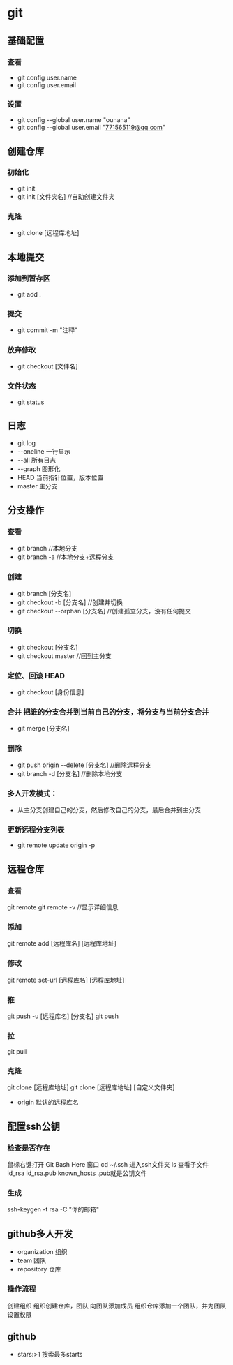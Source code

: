 # git

## 基础配置
### 查看
  - git config user.name  
  - git config user.email
### 设置
  - git config --global user.name "ounana"  
  - git config --global user.email "771565119@qq.com"

## 创建仓库
### 初始化
  - git init
  - git init [文件夹名] //自动创建文件夹
### 克隆
  - git clone [远程库地址]

## 本地提交
### 添加到暂存区
  - git add .
### 提交
  - git commit -m "注释"
### 放弃修改
  - git checkout [文件名]
### 文件状态
  - git status

## 日志
  - git log
  - --oneline 一行显示
  - --all 所有日志
  - --graph 图形化
  - HEAD 当前指针位置，版本位置
  - master 主分支

## 分支操作
### 查看
  - git branch //本地分支
  - git branch -a //本地分支+远程分支
### 创建
  - git branch [分支名]
  - git checkout -b [分支名] //创建并切换
  - git checkout --orphan [分支名] //创建孤立分支，没有任何提交
### 切换
  - git checkout [分支名]
  - git checkout master //回到主分支
### 定位、回滚 HEAD
  - git checkout [身份信息]
### 合并 把谁的分支合并到当前自己的分支，将分支与当前分支合并
  - git merge [分支名]
### 删除
  - git push origin --delete [分支名] //删除远程分支
  - git branch -d [分支名] //删除本地分支
### 多人开发模式：
  - 从主分支创建自己的分支，然后修改自己的分支，最后合并到主分支
### 更新远程分支列表
  - git remote update origin -p
  
## 远程仓库
### 查看
  git remote 
  git remote -v //显示详细信息
### 添加
  git remote add [远程库名] [远程库地址]
### 修改
  git remote set-url [远程库名] [远程库地址]
### 推
  git push -u [远程库名] [分支名]
  git push
### 拉
  git pull
### 克隆
  git clone [远程库地址]
  git clone [远程库地址] [自定义文件夹]

* origin 默认的远程库名


## 配置ssh公钥
### 检查是否存在
  鼠标右键打开 Git Bash Here 窗口
  cd ~/.ssh 进入ssh文件夹
  ls 查看子文件
  id_rsa  id_rsa.pub  known_hosts  .pub就是公钥文件
### 生成
  ssh-keygen -t rsa -C "你的邮箱"

## github多人开发
  - organization 组织
  - team 团队
  - repository 仓库
### 操作流程
  创建组织
  组织创建仓库，团队
  向团队添加成员
  组织仓库添加一个团队，并为团队设置权限

## github
  - stars:>1 搜索最多starts